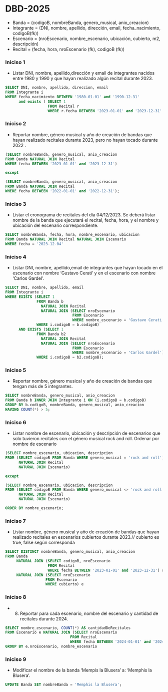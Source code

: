 # DBD-2025

- Banda = (codigoB, nombreBanda, genero_musical, anio_creacion)
- Integrante = (DNI, nombre, apellido, dirección, email, fecha_nacimiento, codigoB(fk))
- Escenario = (nroEscenario, nombre_escenario, ubicación, cubierto, m2, descripción)
- Recital = (fecha, hora, nroEscenario (fk), codigoB (fk))


### Iniciso 1

* Listar DNI, nombre, apellido,dirección y email de integrantes nacidos entre 1980 y 1990 y que
hayan realizado algún recital durante 2023.

```sql
SELECT DNI, nombre, apellido, direccion, email
FROM Integrante i
WHERE fecha_nacimiento BETWEEN '1980-01-01' and '1990-12-31'
      and exists ( SELECT 1
                   FROM Recital r
                   WHERE r.fecha BETWEEN '2023-01-01' and '2023-12-31' and (r.codigoB = i.codigoB));
```

### Iniciso 2

*  Reportar nombre, género musical y año de creación de bandas que hayan realizado recitales
durante 2023, pero no hayan tocado durante 2022 .


```sql
(SELECT nombreBanda, genero_musical, anio_creacion
FROM Banda NATURAL JOIN Recital
WHERE fecha BETWEEN '2023-01-01' and '2023-12-31')

except

(SELECT nombreBanda, genero_musical, anio_creacion
FROM Banda NATURAL JOIN Recital
WHERE fecha BETWEEN '2022-01-01' and '2022-12-31');
```

### Iniciso 3

* Listar el cronograma de recitales del día 04/12/2023. Se deberá listar nombre de la banda que
ejecutará el recital, fecha, hora, y el nombre y ubicación del escenario correspondiente.

```sql
SELECT nombreBanda, fecha, hora, nombre_escenario, ubicacion
FROM Banda NATURAL JOIN Recital NATURAL JOIN Escenario
WHERE fecha = '2023-12-04' 
```

### Iniciso 4

* Listar DNI, nombre, apellido,email de integrantes que hayan tocado en el escenario con nombre
‘Gustavo Cerati’ y en el escenario con nombre ‘Carlos Gardel’.

```sql
SELECT DNI, nombre, apellido, email
FROM Integrante i
WHERE EXISTS (SELECT 1
              FROM Banda b 
                NATURAL JOIN Recital
                NATURAL JOIN (SELECT nroEscenario 
                              FROM Escenario 
                              WHERE nombre_escenario = 'Gustavo Cerati') r
              WHERE i.codigoB = b.codigoB)
      AND EXISTS (SELECT 1
              FROM Banda b2 
                NATURAL JOIN Recital
                NATURAL JOIN (SELECT nroEscenario 
                              FROM Escenario 
                              WHERE nombre_escenario = 'Carlos Gardel') r2
              WHERE i.codigoB = b2.codigoB);
```

### Iniciso 5

* Reportar nombre, género musical y año de creación de bandas que tengan más de 5 integrantes.

```sql
SELECT nombreBanda, genero_musical, anio_creacion
FROM Banda b INNER JOIN Integrante i ON (i.codigoB = b.codigoB)
GROUP BY b.codigoB, nombreBanda, genero_musical, anio_creacion
HAVING COUNT(*) > 5;
```

### Iniciso 6

* Listar nombre de escenario, ubicación y descripción de escenarios que solo tuvieron recitales
con el género musical rock and roll. Ordenar por nombre de escenario

```sql
(SELECT nombre_escenario, ubicacion, descripcion
FROM (SELECT codigoB FROM Banda WHERE genero_musical = 'rock and roll') b
      NATURAL JOIN Recital 
      NATURAL JOIN Escenario)

except

(SELECT nombre_escenario, ubicacion, descripcion
FROM (SELECT codigoB FROM Banda WHERE genero_musical <> 'rock and roll') b
      NATURAL JOIN Recital 
      NATURAL JOIN Escenario)

ORDER BY nombre_escenario;
```

### Iniciso 7

*  Listar nombre, género musical y año de creación de bandas que hayan realizado recitales en
escenarios cubiertos durante 2023.// cubierto es true, false según corresponda

```sql
SELECT DISTINCT nombreBanda, genero_musical, anio_creacion
FROM Banda 
     NATURAL JOIN (SELECT codigoB, nroEscenario 
                   FROM Recital 
                   WHERE fecha BETWEEN '2023-01-01' and '2023-12-31') r
     NATURAL JOIN (SELECT nroEscenario
                  FROM Escenario
                  WHERE cubierto) e

```

### Iniciso 8

* 8. Reportar para cada escenario, nombre del escenario y cantidad de recitales durante 2024.

```sql
SELECT nombre_escenario, COUNT(*) AS cantidadDeRecitales
FROM Escenario e NATURAL JOIN (SELECT nroEscenario
                             FROM Recital
                             WHERE fecha BETWEEN '2024-01-01' and '2024-12-31') r
GROUP BY e.nroEscenario, nombre_escenario
```

### Iniciso 9

* Modificar el nombre de la banda ‘Mempis la Blusera’ a: ‘Memphis la Blusera’.

```sql
UPDATE Banda SET nombreBanda = 'Memphis la Blusera';
```
